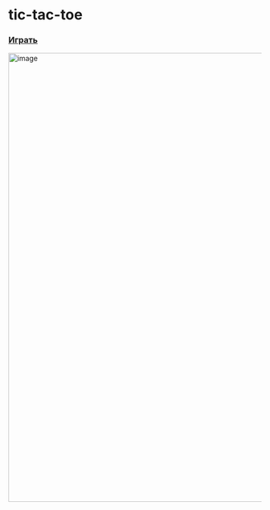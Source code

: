 # tic-tac-toe

### [Играть](http://89.108.83.195:82/)

<img width="893" alt="image" src="https://github.com/ScherbakovM/tic-tac-toe/assets/109952823/091e0e6a-24d2-4798-8e05-62d7b0107907">

